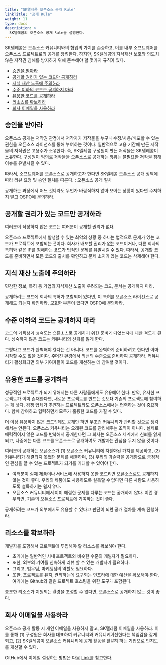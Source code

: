 ```yaml
---
title: "SK텔레콤 오픈소스 공개 Rule"
linkTitle: "공개 Rule"
weight: 11
type: docs
description: >
  SK텔레콤의 오픈소스 공개 Rule을 설명한다. 
---
```


SK텔레콤은 오픈소스 커뮤니티와의 협업의 가치를 존중하고, 이를 내부 소프트웨어를 오픈소스 프로젝트로의 공개를 장려한다. 하지만, SK텔레콤의 지식재산 보호와 의도치 않은 저작권 침해를 방지하기 위해 준수해야 할 몇가지 규칙이 있다. 

  - [승인을 받아라](#승인을-받아라)
  - [공개할 권리가 있는 코드만 공개하라](#공개할-권리가-있는-코드만-공개하라)
  - [지식 재산 노출에 주의하라](#지식-재산-노출에-주의하라)
  - [수준 이하의 코드는 공개하지 마라](#수준-이하의-코드는-공개하지-마라)
  - [유용한 코드를 공개하라](#유용한-코드를-공개하라)
  - [리소스를 확보하라](#리소스를-확보하라)
  - [회사 이메일을 사용하라](#회사-이메일을-사용하라)

## 승인을 받아라
오픈소스 공개는 저작권 관점에서 저작자가 저작물을 누구나 수정/사용/배포할 수 있는 권한을 오픈소스 라이선스를 통해 부여하는 것이다. 일반적으로 고용 기간에 만든 저작물의 저작권은 고용주가 소유한다. 즉, SK텔레콤 구성원이 만든 저작물은 SK텔레콤이 소유한다. 구성원이 임의로 저작물을 오픈소스로 공개하는 행위는 불필요한 저작권 침해 이슈를 유발시킬 수 있다. 

따라서, 소프트웨어를 오픈소스로 공개하고자 한다면 SK텔레콤 오픈소스 공개 정책에 따라 리뷰 요청 및 승인 절차를 따른다. : 오픈소스 공개 절차

공개하는 과정에서 어느 것이라도 무언가 바람직하지 않아 보이는 상황이 있다면 주저하지 말고 OSPO에 문의하라.

## 공개할 권리가 있는 코드만 공개하라
여러분이 작성하지 않은 코드는 여러분이 공개할 권리가 없다. 

오픈소스 프로젝트에서 발생할 수 있는 최악의 상황 중 하나는 법적으로 문제가 있는 코드가 프로젝트에 포함되는 것이다. 회사가 배포할 권리가 없는 코드이거나, 다른 회사의 특허와 같은 IP를 침해하는 코드가 법적인 문제를 유발시킬 수 있다. 따라서, 공개할 코드를 준비하면서 모든 코드의 출처를 확인하고 문제 소지가 있는 코드는 삭제해야 한다.‌ 

## 지식 재산 노출에 주의하라
민감한 정보, 특허 등 기업의 지식재산 노출이 우려되는 코드, 문서는 공개하지 마라.

공개하려는 코드에 회사의 특허가 포함되어 있다면, 이 특허를 오픈소스 라이선스로 공개해도 되는지 확인하라. 모호한 부분이 있다면 OSPO에 문의하라. 

## 수준 이하의 코드는 공개하지 마라
‌코드의 가독성과 성숙도는 오픈소스로 공개하기 위한 준비가 되었는지에 대한 척도가 된다. 성숙하지 않은 코드는 커뮤니티의 신뢰를 잃게 한다.

그렇다고 코드가 완벽해야 한다는 건 아니다. 코드를 완벽하게 준비하려고 한다면 아마 시작할 수도 없을 것이다. 주어진 환경에서 최선의 수준으로 준비하여 공개하라. 커뮤니티가 활성화되면 외부 기여자들이 코드를 개선하는 데 참여할 것이다. 

## 유용한 코드를 공개하라
성공적인 프로젝트가 되기 위해서는 다른 사람들에게도 유용해야 한다. 만약, 유사한 프로젝트가 이미 존재한다면, 새로운 프로젝트를 만드는 것보다 기존의 프로젝트에 참여하는 게 낫다. 경쟁 업체가 추진하는 프로젝트라도 오픈소스에서는 협력하는 것이 중요하다. 함께 참여하고 협력하면서 모두가 훌륭한 코드를 가질 수 있다.

‌더 이상 유용하지 않은 코드인데도 공개만 하면 무조건 커뮤니티가 관리할 것으로 생각해서는 안된다. 오픈소스 커뮤니티는 오래된 코드를 관리해주는 조직이 아니다. 실제로 매력적이지 않은 코드를 반복해서 공개한다면 그 회사는 오픈소스 세계에서 신뢰를 잃게 되고, 나중에는 다른 코드를 오픈소스로 공개하여도 개발자는 관심을 두지 않을 것이다.

여러분이 공개하는 오픈소스가 (1) 오픈소스 커뮤니티에 차별화된 가치를 제공하고, (2) 커뮤니티가 해결되지 못했던 문제를 해결하며, (3) 우리의 기술력을 공개함으로 긍정적인 관심을 끌 수 있는 프로젝트가 되기를 기대할 수 있어야 한다.

* 여러분이 실제 제품이나 서비스에 사용하지 못한 코드라면 오픈소스로도 공개하지 않는 것이 좋다. 우리의 제품에도 사용하도록 설득할 수 없다면 다른 사람도 사용하도록 설득하기는 쉽지 않다.
* 오픈소스 커뮤니티에서 이미 해결한 문제를 다루는 코드는 공개하지 않다. 이런 경우라면, 기존의 오픈소스 프로젝트에 기여하는 것이 좋다.

공개하려는 코드가 외부에서도 유용할 수 있다고 판단이 되면 공개 절차를 계속 진행하라.

## 리소스를 확보하라
개발자를 포함해서 프로젝트에 투입해야 할 리소스를 확보해야 한다.‌

* 초기에는 일반적인 사내 프로젝트와 비슷한 수준의 개발자가 필요하다.
* 또한, 외부의 기여를 신속하게 리뷰 할 수 있는 개발자가 필요하다.
* 그리고, 법무팀, 마케팅팀의 역할도 필요하다.
* 또한, 프로젝트를 유지, 관리하는데 요구되는 인프라에 대한 예산을 확보해야 한다. 여기에는 Github와 같은 프로젝트 호스팅을 위한 도구가 포함된다.

충분한 리소스가 지원되는 환경을 조성할 수 없다면, 오픈소스로 공개하지 않는 것이 좋다.

## 회사 이메일을 사용하라
오픈소스 공개 활동 시 개인 이메일을 사용하지 말고, SK텔레콤 이메일을 사용하라. 이를 통해 (1) 구성원은 회사를 대표하여 커뮤니티와 커뮤니케이션한다는 책임감을 갖게 되고, (2) SK텔레콤이 오픈소스 커뮤니티에 공개 활동을 활발히 하는 기업으로 인지도를 개선할 수 있다.

GitHub에서 이메일 설정하는 방법은 다음 [Link](https://docs.github.com/en/github/setting-up-and-managing-your-github-user-account/setting-your-commit-email-address)를 참고한다.